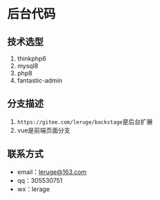 # 后台代码

## 技术选型
1. thinkphp6
1. mysql8
1. php8
1. fantastic-admin

## 分支描述
1. `https://gitee.com/leruge/backstage`是后台扩展
1. vue是前端页面分支

## 联系方式
- email：leruge@163.com
- qq：305530751
- wx：lerage
